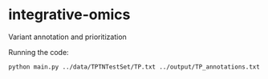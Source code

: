 # integrative-omics
Variant annotation and prioritization

Running the code:

```
python main.py ../data/TPTNTestSet/TP.txt ../output/TP_annotations.txt
```
